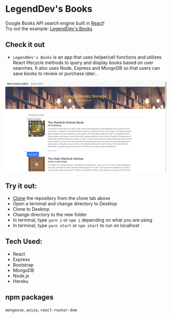 # LegendDev's Books
Google Books API search engine built in [React](https://reactjs.org/ "React")!<br>
Try out the example: [LegendDev's Books](https://google-api-books-react.herokuapp.com/ "LegendDevs Books")

## Check it out
* `LegendDev's Books` is an app that uses helper/util functions and utilizes React lifecycle methods to query and display books based on user searches. It also uses Node, Express and MongoDB so that users can save books to review or purchase later.. 

![img](/pictures/example.png)

## Try it out:
* [Clone](https://help.github.com/en/github/creating-cloning-and-archiving-repositories/cloning-a-repository "Help me Clone a Repository") the repository from the clone tab above
* Open a terminal and change directory to Desktop
* Clone to Desktop
* Change directory to the new folder
* In terminal, type `yarn i` or `npm i` depending on what you are using
* In terminal, type `yarn start` or `npm start` to run on localhost

## Tech Used:
* React
* Express
* Bootstrap
* MongoDB
* Node.js
* Heroku

## npm packages

`mongoose`, `axios`, `react-router-dom`
